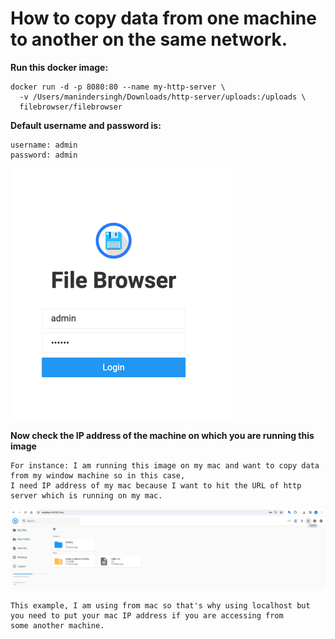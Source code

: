 # How to copy data from one machine to another on the same network.

**Run this docker image:**

```shell
docker run -d -p 8080:80 --name my-http-server \
  -v /Users/manindersingh/Downloads/http-server/uploads:/uploads \
  filebrowser/filebrowser

```

**Default username and password is:**

```shell
username: admin
password: admin

```

![Alt Text](image/img.png)

**Now check the IP address of the machine on which you are running this image**
```shell
For instance: I am running this image on my mac and want to copy data from my window machine so in this case,
I need IP address of my mac because I want to hit the URL of http server which is running on my mac.

```
![Alt Text](image/img_1.png)

```shell
This example, I am using from mac so that's why using localhost but you need to put your mac IP address if you are accessing from
some another machine.

```


